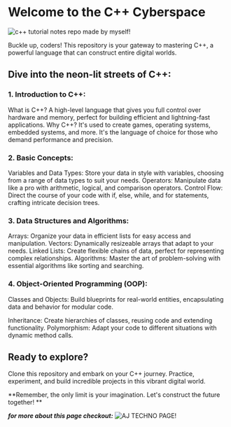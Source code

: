 
# Welcome to the C++ Cyberspace 

![c++ tutorial notes repo made by myself!](https://blogger.googleusercontent.com/img/b/R29vZ2xl/AVvXsEh4PiNoy-sqv2Rkg5qYukXwxgE_6JgXO1kJaKSsPNO0TYlNmERMn2e64bDd5PMZVFLS4TEQqAQf9ep9SpevC5MOzynVOSPXj6w0_KReoM_bDY3TwEsV_zyzaLS7N1zbQLJFFkfmMHJsxpAmBLXg9p00CqKARi_hTrDSgYcjFZaxPYffmEziV5WSbhJLzHuo/w582-h301/cpp.png "cpp image")

Buckle up, coders! This repository is your gateway to mastering C++, a powerful language that can construct entire digital worlds.

## Dive into the neon-lit streets of C++:

### 1. Introduction to C++:

What is C++? A high-level language that gives you full control over hardware and memory, perfect for building efficient and lightning-fast applications.
Why C++? It's used to create games, operating systems, embedded systems, and more. It's the language of choice for those who demand performance and precision.
### 2. Basic Concepts:

Variables and Data Types: Store your data in style with variables, choosing from a range of data types to suit your needs.
Operators: Manipulate data like a pro with arithmetic, logical, and comparison operators.
Control Flow: Direct the course of your code with if, else, while, and for statements, crafting intricate decision trees.
### 3. Data Structures and Algorithms:

Arrays: Organize your data in efficient lists for easy access and manipulation.
Vectors: Dynamically resizeable arrays that adapt to your needs.
Linked Lists: Create flexible chains of data, perfect for representing complex relationships.
Algorithms: Master the art of problem-solving with essential algorithms like sorting and searching.
### 4. Object-Oriented Programming (OOP):

Classes and Objects: Build blueprints for real-world entities, encapsulating data and behavior for modular code.

Inheritance: Create hierarchies of classes, reusing code and extending functionality.
Polymorphism: Adapt your code to different situations with dynamic method calls.
## Ready to explore?

Clone this repository and embark on your C++ journey. Practice, experiment, and build incredible projects in this vibrant digital world.

**Remember, the only limit is your imagination. Let's construct the future together! **


***for more about this page checkout:*** 
![AJ TECHNO PAGE!]( https://www.ajrunafsana.medium.com/ )
